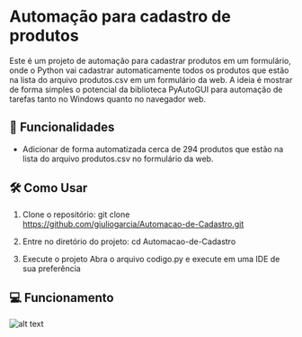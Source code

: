 # Automação para cadastro de produtos

Este é um projeto de automação para cadastrar produtos em um formulário, onde o Python vai cadastrar automaticamente todos os produtos que estão na lista do arquivo produtos.csv em um formulário da web. A ideia é mostrar de forma simples o potencial da biblioteca PyAutoGUI para automação de tarefas tanto no Windows quanto no navegador web.

## 🚀 Funcionalidades

- Adicionar de forma automatizada cerca de 294 produtos que estão na lista do arquivo produtos.csv no formulário da web.

## 🛠 Como Usar

1. Clone o repositório:
   git clone https://github.com/giuliogarcia/Automacao-de-Cadastro.git

2. Entre no diretório do projeto:
   cd Automacao-de-Cadastro

3. Execute o projeto
   Abra o arquivo codigo.py e execute em uma IDE de sua preferência

## 💻 Funcionamento

![alt text](gif_automacao.gif)
